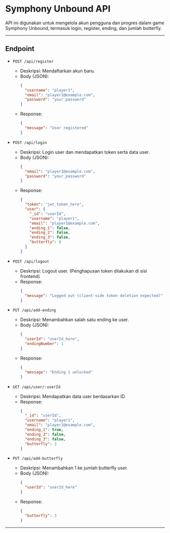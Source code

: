 # Symphony Unbound API

API ini digunakan untuk mengelola akun pengguna dan progres dalam game Symphony Unbound, termasuk login, register, ending, dan jumlah butterfly.

---

## Endpoint



- `POST /api/register`
  - Deskripsi: Mendaftarkan akun baru.
  - Body (JSON):
    ```json
    {
      "username": "player1",
      "email": "player1@example.com",
      "password": "your_password"
    }
    ```
  - Response:
    ```json
    {
      "message": "User registered"
    }
    ```



- `POST /api/login`
  - Deskripsi: Login user dan mendapatkan token serta data user.
  - Body (JSON):
    ```json
    {
      "email": "player1@example.com",
      "password": "your_password"
    }
    ```
  - Response:
    ```json
    {
      "token": "jwt_token_here",
      "user": {
        "_id": "userId",
        "username": "player1",
        "email": "player1@example.com",
        "ending_1": false,
        "ending_2": false,
        "ending_3": false,
        "butterfly": 0
      }
    }
    ```



- `POST /api/logout`
  - Deskripsi: Logout user. (Penghapusan token dilakukan di sisi frontend)
  - Response:
    ```json
    {
      "message": "Logged out (client-side token deletion expected)"
    }
    ```



- `PUT /api/add-ending`
  - Deskripsi: Menambahkan salah satu ending ke user.
  - Body (JSON):
    ```json
    {
      "userId": "userId_here",
      "endingNumber": 1
    }
    ```
  - Response:
    ```json
    {
      "message": "Ending 1 unlocked"
    }
    ```

- `GET /api/user/:userId`
  - Deskripsi: Mendapatkan data user berdasarkan ID.
  - Response:
    ```json
    {
      "_id": "userId",
      "username": "player1",
      "email": "player1@example.com",
      "ending_1": true,
      "ending_2": false,
      "ending_3": false,
      "butterfly": 2
    }
    ```

- `PUT /api/add-butterfly`
  - Deskripsi: Menambahkan 1 ke jumlah butterfly user.
  - Body (JSON):
    ```json
    {
      "userId": "userId_here"
    }
    ```
  - Response:
    ```json
    {
      "butterfly": 3
    }
    ```

---
